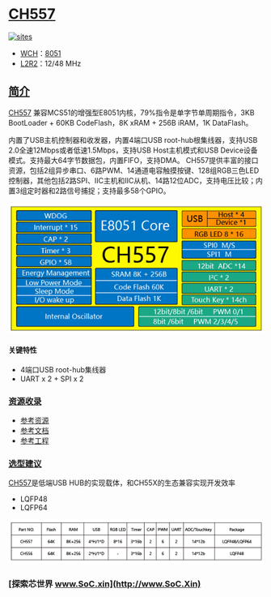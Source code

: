 ﻿# [CH557](https://github.com/SoCXin/CH557)

[![sites](http://182.61.61.133/link/resources/SoC.png)](http://www.SoC.Xin)

* [WCH](http://www.wch.cn/)：[8051](https://github.com/SoCXin/8051)
* [L2R2](https://github.com/SoCXin/Level)：12/48 MHz

## [简介](https://github.com/SoCXin/CH557/wiki)

[CH557](https://github.com/SoCXin/CH557) 兼容MCS51的增强型E8051内核，79%指令是单字节单周期指令，3KB BootLoader + 60KB CodeFlash，8K xRAM + 256B iRAM，1K DataFlash。

内置了USB主机控制器和收发器，内置4端口USB root-hub根集线器，支持USB 2.0全速12Mbps或者低速1.5Mbps，支持USB Host主机模式和USB Device设备模式。支持最大64字节数据包，内置FIFO，支持DMA。
CH557提供丰富的接口资源，包括2组异步串口、6路PWM、14通道电容触摸按键、128组RGB三色LED控制器，其他包括2路SPI、IIC主机和IIC从机、14路12位ADC，支持电压比较；内置3组定时器和2路信号捕捉；支持最多58个GPIO。

[![sites](docs/CH557.png)](http://www.wch.cn/products/CH557.html)

#### 关键特性

* 4端口USB root-hub集线器
* UART x 2 + SPI x 2

### [资源收录](https://github.com/SoCXin)

* [参考资源](src/)
* [参考文档](docs/)
* [参考工程](project/)

### [选型建议](https://github.com/SoCXin)

[CH557](https://github.com/SoCXin/CH557)是低端USB HUB的实现载体，和CH55X的生态兼容实现开发效率

* LQFP48
* LQFP64

[![sites](docs/list.png)](http://www.wch.cn/products/CH557.html)

### [探索芯世界 www.SoC.xin](http://www.SoC.Xin)
